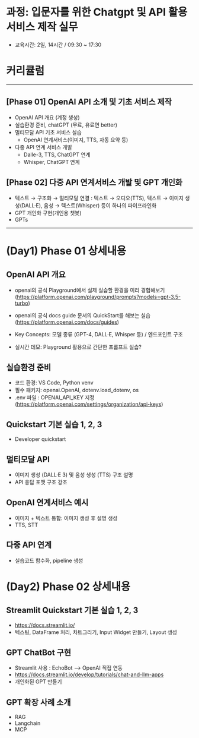 # 과정: 입문자를 위한 Chatgpt 및 API 활용 서비스 제작 실무
- 교육시간: 2일, 14시간 / 09:30 ~ 17:30

# 커리큘럼
***
## [Phase 01] OpenAI API 소개 및 기초 서비스 제작
- OpenAI API 개요 (계정 생성)
- 실습환경 준비, chatGPT (무료, 유료면 better)
- 멀티모달 API 기초 서비스 실습
  - OpenAI 연계서비스(이미지, TTS, 자동 요약 등)
- 다중 API 연계 서비스 개발
  - Dalle-3, TTS, ChatGPT 연계
  - Whisper, ChatGPT 연계
  
## [Phase 02] 다중 API 연계서비스 개발 및 GPT 개인화
- 텍스트 → 구조화 → 멀티모달 연결
  : 텍스트 → 오디오(TTS), 텍스트 → 이미지 생성(DALL·E), 음성 → 텍스트(Whisper) 등이 하나의 파이프라인화
- GPT 개인화 구현(개인용 챗봇)
- GPTs

***

# (Day1) Phase 01 상세내용

## OpenAI API 개요
- openai의 공식 Playground에서 실제 실습할 환경을 미리 경험해보기
  (https://platform.openai.com/playground/prompts?models=gpt-3.5-turbo)

- openai의 공식 docs guide 문서의 QuickStart를 해보는 실습 (https://platform.openai.com/docs/guides)

- Key Concepts: 모델 종류 (GPT-4, DALL·E, Whisper 등) / 엔드포인트 구조
- 실시간 데모: Playground 활용으로 간단한 프롬프트 실습?


## 실습환경 준비
- 코드 환경: VS Code, Python venv
- 필수 패키지: openai.OpenAI, dotenv.load_dotenv, os
- .env 파일 : OPENAI_API_KEY 지정 (https://platform.openai.com/settings/organization/api-keys)

## Quickstart 기본 실습 1, 2, 3
- Developer quickstart

## 멀티모달 API
- 이미지 생성 (DALL·E 3) 및 음성 생성 (TTS) 구조 설명
- API 응답 포맷 구조 강조

## OpenAI 연계서비스 예시
- 이미지 + 텍스트 통합: 이미지 생성 후 설명 생성
- TTS, STT

## 다중 API 연계
- 실습코드 함수화, pipeline 생성

# (Day2) Phase 02 상세내용

## Streamlit Quickstart 기본 실습 1, 2, 3
- https://docs.streamlit.io/
- 텍스팅, DataFrame 처리, 차트그리기, Input Widget 만들기, Layout 생성

## GPT ChatBot 구현
- Streamlit 사용 : EchoBot --> OpenAI 직접 연동
- https://docs.streamlit.io/develop/tutorials/chat-and-llm-apps
- 개인화된 GPT 만들기

## GPT 확장 사례 소개
- RAG
- Langchain
- MCP


